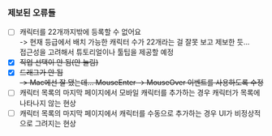 
### 제보된 오류들
- [ ] 캐릭터를 22개까지밖에 등록할 수 없어요  
-> 현재 등급에서 배치 가능한 캐릭터 수가 22개라는 걸 잘못 보고 제보한 듯...  
접근성을 고려해서 튜토리얼이나 툴팁을 제공할 예정
- [x] ~~직업 선택이 안 됨(안 눌림)~~
- [x] ~~드래그가 안 됨  
-> Mac에선 잘 됐는데... MouseEnter -> MouseOver 이벤트를 사용하도록 수정~~
- [ ] 캐릭터 목록의 마지막 페이지에서 모바일 캐릭터를 추가하는 경우 캐릭터가 목록에 나타나지 않는 현상
- [ ] 캐릭터 목록의 마지막 페이지에서 캐릭터를 수동으로 추가하는 경우 UI가 비정상적으로 그려지는 현상
